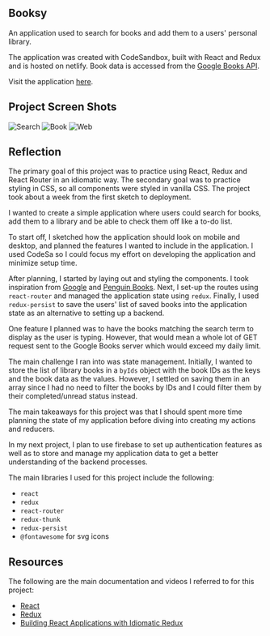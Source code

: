 ## Booksy

An application used to search for books and add them to a users' personal library. 

The application was created with CodeSandbox, built with React and Redux and is hosted on netlify. Book data is accessed from the [Google Books API](https://developers.google.com/books/).

Visit the application [here](https://booksy.netlify.com/home).

## Project Screen Shots

![Search](https://duaw26jehqd4r.cloudfront.net/items/351044013f0G1y2v0W33/Image%202019-02-13%20at%206.34.48%20PM.png)
![Book](https://duaw26jehqd4r.cloudfront.net/items/0E0Z3L3j3n0w3E2J2Z1d/Image%202019-02-15%20at%2010.56.10%20AM.png)
![Web](https://duaw26jehqd4r.cloudfront.net/items/2b3r2N0a3d33221T3U0f/Image%202019-02-15%20at%2010.55.14%20AM.png)

## Reflection  

The primary goal of this project was to practice using React, Redux and React Router in an idiomatic way. The secondary goal was to practice styling in CSS, so all components were styled in vanilla CSS. The project took about a week from the first sketch to deployment.

I wanted to create a simple application where users could search for books, add them to a library and be able to check them off like a to-do list. 

To start off, I sketched how the application should look on mobile and desktop, and planned the features I wanted to include in the application. I used CodeSa so I could focus my effort on developing the application and minimize setup time.

After planning, I started by laying out and styling the components. I took inspiration from [Google](https://www.google.com/) and [Penguin Books](https://www.penguin.co.uk/). Next, I set-up the routes using `react-router` and managed the application state using `redux`. Finally, I used `redux-persist` to save the users' list of saved books into the application state as an alternative to setting up a backend.

One feature I planned was to have the books matching the search term to display as the user is typing. However, that would mean a whole lot of GET request sent to the Google Books server which would exceed my daily limit.

The main challenge I ran into was state management. Initially, I wanted to store the list of library books in a `byIds` object with the book IDs as the keys and the book data as the values. However, I settled on saving them in an array since I had no need to filter the books by IDs and I could filter them by their completed/unread status instead. 

The main takeaways for this project was that I should spent more time planning the state of my application before diving into creating my actions and reducers. 

In my next project, I plan to use firebase to set up authentication features as well as to store and manage my application data to get a better understanding of the backend processes.

The main libraries I used for this project include the following: 
* `react`
* `redux`
* `react-router`
* `redux-thunk`
* `redux-persist`
* `@fontawesome` for svg icons

## Resources

The following are the main documentation and videos I referred to for this project:
* [React](https://reactjs.org/docs/getting-started.html)
* [Redux](https://redux.js.org/introduction/getting-started)
* [Building React Applications with Idiomatic Redux](https://egghead.io/courses/building-react-applications-with-idiomatic-redux)
